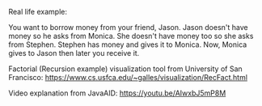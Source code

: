 Real life example:

You want to borrow money from your friend, Jason. Jason doesn't have money so he asks from Monica. She doesn't have money too so she asks from Stephen. Stephen has money and gives it to Monica. Now, Monica gives to Jason then later you receive it. 

Factorial (Recursion example) visualization tool from University of San Francisco:
https://www.cs.usfca.edu/~galles/visualization/RecFact.html

Video explanation from JavaAID:
https://youtu.be/AIwxbJ5mP8M